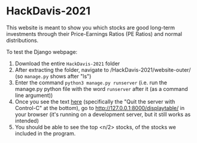 # HackDavis-2021

This website is meant to show you which stocks are good long-term investments through their Price-Earnings Ratios (PE Ratios) and normal distributions. 

To test the Django webpage: 

1. Download the entire `HackDavis-2021` folder
2. After extracting the folder, navigate to /HackDavis-2021/website-outer/ (so `manage.py` shows after "ls")
3. Enter the command `python3 manage.py runserver` (i.e. run the manage.py python file with the word `runserver` after it (as a command line argument))
4. Once you see the text [here](https://i.imgur.com/0iwPjXl.png) (specifically the "Quit the server with Control-C" at the bottom), go to http://127.0.0.1:8000/displaytable/ in your browser (it's running on a development server, but it still works as intended)
5. You should be able to see the top <n/2> stocks, of the <n> stocks we included in the program. 
